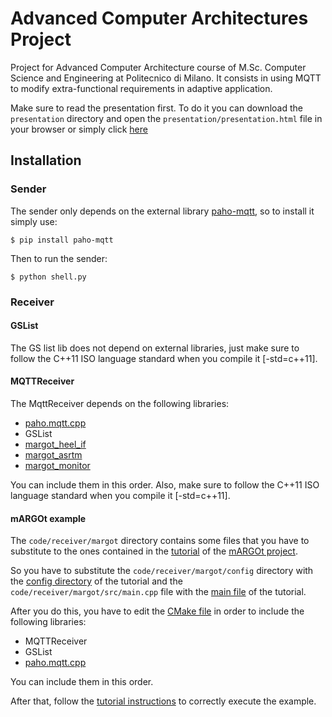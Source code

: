 # Advanced Computer Architectures Project
Project for Advanced Computer Architecture course of M.Sc. Computer Science and Engineering at Politecnico di Milano. It consists in using MQTT to modify extra-functional requirements in adaptive application.

Make sure to read the presentation first. To do it you can download the `presentation` directory and open the `presentation/presentation.html` file in your browser or simply click [here](https://cdn.rawgit.com/MarcoIeni/aca_project/1c7f50f7/presentation/presentation.html)

## Installation

### Sender
The sender only depends on the external library [paho-mqtt](https://pypi.python.org/pypi/paho-mqtt/), so to install it simply use:
```shell
$ pip install paho-mqtt
```

Then to run the sender:
```shell
$ python shell.py
```

### Receiver

#### GSList
The GS list lib does not depend on external libraries, just make sure to follow the C++11 ISO language standard when you compile it [-std=c++11].

#### MQTTReceiver
The MqttReceiver depends on the following libraries:
* [paho.mqtt.cpp](https://github.com/eclipse/paho.mqtt.cpp)
* GSList
* [margot_heel_if](https://gitlab.com/margot_project/core/tree/master/margot_heel/margot_heel_if)
* [margot_asrtm](https://gitlab.com/margot_project/core/tree/master/framework/asrtm)
* [margot_monitor](https://gitlab.com/margot_project/core/tree/master/framework/monitor)

You can include them in this order. Also, make sure to follow the C++11 ISO language standard when you compile it [-std=c++11].

#### mARGOt example
The `code/receiver/margot` directory contains some files that you have to substitute to the ones contained in the [tutorial](https://gitlab.com/margot_project/tutorial) of the [mARGOt project](https://gitlab.com/margot_project).

So you have to substitute the `code/receiver/margot/config` directory with the [config directory](https://gitlab.com/margot_project/tutorial/tree/master/config) of the tutorial and the `code/receiver/margot/src/main.cpp` file with the [main file](https://gitlab.com/margot_project/tutorial/blob/master/src/main.cpp) of the tutorial.

After you do this, you have to edit the [CMake file](https://gitlab.com/margot_project/tutorial/blob/master/CMakeLists.txt) in order to include the following libraries:
* MQTTReceiver
* GSList
* [paho.mqtt.cpp](https://github.com/eclipse/paho.mqtt.cpp)

You can include them in this order.

After that, follow the [tutorial instructions](https://gitlab.com/margot_project/tutorial/blob/master/README.md) to correctly execute the example.
